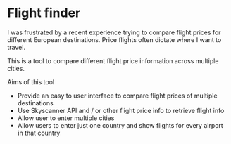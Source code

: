 # Flight finder

I was frustrated by a recent experience trying to compare flight prices for different European destinations. Price flights often dictate where I want to travel.

This is a tool to compare different flight price information across multiple cities.

Aims of this tool

- Provide an easy to user interface to compare flight prices of multiple destinations
- Use Skyscanner API and / or other flight price info to retrieve flight info
- Allow user to enter multiple cities
- Allow users to enter just one country and show flights for every airport in that country
